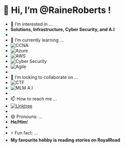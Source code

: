 # 👋 Hi, I’m **@RaineRoberts** !
- 👀 I’m interested in ...
- **Solutions, Infrastructure, Cyber Security, and A.I**
-
- 🌱 I’m currently learning ...
- ![CCNA](https://img.shields.io/badge/CCNA-Study%20in%20progress-blue)
- ![Azure](https://img.shields.io/badge/Azure-Learning-brightgreen)
- ![AWS](https://img.shields.io/badge/AWS-Solutions%20Architect-orange)
- ![Cyber Security](https://img.shields.io/badge/Cyber%20Security-Studying-red)
- ![Agile](https://img.shields.io/badge/Agile-Practicing-yellowgreen)
- 
- 💞️ I’m looking to collaborate on ...
- ![CTF](https://img.shields.io/badge/CTF-Open%20to%20collaborate-lightgrey)
- ![MLM A.I](https://img.shields.io/badge/MLM%20A.I-Interested-blue)
-
- 📫 How to reach me ...
- [![Linktree](https://img.shields.io/badge/Linktree-RAINE_Linktree-blue)](https://bit.ly/RAINE_Linktree)
-
- 😄 Pronouns: ...
- **He/Him**!
-
- ⚡ Fun fact: ...
- **My favourite hobby is reading stories on RoyalRoad**

<!---
RaineRoberts/RaineRoberts is a ✨ special ✨ repository because its `README.md` (this file) appears on your GitHub profile.
You can click the Preview link to take a look at your changes.
--->
